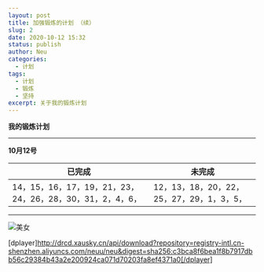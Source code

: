 ```yaml
---
layout: post
title: 加强锻炼的计划 （续）
slug: 2
date: 2020-10-12 15:32
status: publish
author: Neu
categories: 
  - 计划
tags: 
  - 计划
  - 锻炼
  - 坚持
excerpt: 关于我的锻炼计划
---
```


**我的锻炼计划**

------
 
**10月12号**

已完成 | 未完成
--------- | -------------
14，15，16，17，19，21，23，24，26，28，30，31，2，4，6， | 12，13，18，20，22，25，27，29，1，3，5，

 ------
 
<img src="http://drcd.xausky.cn/api/download?repository=registry-intl.cn-shenzhen.aliyuncs.com/neuu/neu&digest=sha256:c8ca91bd9f60cc463ce094193019117ecc6522578acdbea778d38a0b3700b504" alt="美女">

[dplayer]http://drcd.xausky.cn/api/download?repository=registry-intl.cn-shenzhen.aliyuncs.com/neuu/neu&digest=sha256:c3bca8f6bea1f8b7917dbb56c29384b43a2e200924ca071d70203fa8ef4371a0[/dplayer]

